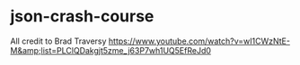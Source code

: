 # json-crash-course
All credit to Brad Traversy https://www.youtube.com/watch?v=wI1CWzNtE-M&amp;list=PLClQDakgjt5zme_j63P7wh1UQ5EfReJd0
